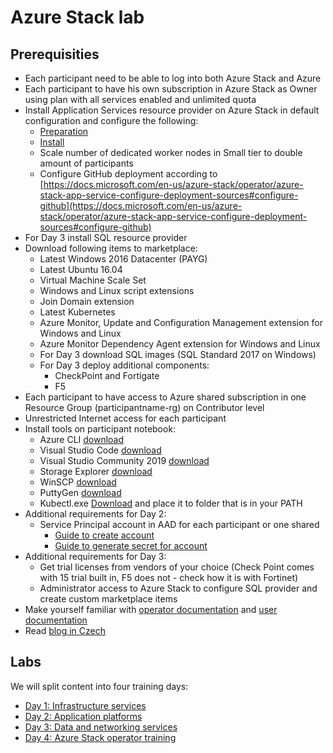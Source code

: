 # Azure Stack lab

## Prerequisities
- Each participant need to be able to log into both Azure Stack and Azure
- Each participant to have his own subscription in Azure Stack as Owner using plan with all services enabled and unlimited quota
- Install Application Services resource provider on Azure Stack in default configuration and configure the following:
  - [Preparation](https://docs.microsoft.com/en-us/azure-stack/operator/azure-stack-app-service-before-you-get-started)
  - [Install](https://docs.microsoft.com/en-us/azure-stack/operator/app-service-deploy-ha)
  - Scale number of dedicated worker nodes in Small tier to double amount of participants
  - Configure GitHub deployment according to [https://docs.microsoft.com/en-us/azure-stack/operator/azure-stack-app-service-configure-deployment-sources#configure-github](https://docs.microsoft.com/en-us/azure-stack/operator/azure-stack-app-service-configure-deployment-sources#configure-github)
- For Day 3 install SQL resource provider
- Download following items to marketplace:
  - Latest Windows 2016 Datacenter (PAYG)
  - Latest Ubuntu 16.04
  - Virtual Machine Scale Set
  - Windows and Linux script extensions
  - Join Domain extension
  - Latest Kubernetes
  - Azure Monitor, Update and Configuration Management extension for Windows and Linux
  - Azure Monitor Dependency Agent extension for Windows and Linux
  - For Day 3 download SQL images (SQL Standard 2017 on Windows)
  - For Day 3 deploy additional components:
    - CheckPoint and Fortigate
    - F5
- Each participant to have access to Azure shared subscription in one Resource Group (participantname-rg) on Contributor level
- Unrestricted Internet access for each participant
- Install tools on participant notebook:
  - Azure CLI [download](https://docs.microsoft.com/en-us/cli/azure/install-azure-cli?view=azure-cli-latest)
  - Visual Studio Code [download](https://code.visualstudio.com/download)
  - Visual Studio Community 2019 [download](https://visualstudio.microsoft.com/thank-you-downloading-visual-studio/?sku=Community&rel=16)
  - Storage Explorer [download](https://azure.microsoft.com/cs-cz/features/storage-explorer/)
  - WinSCP [download](https://winscp.net/eng/download.php)
  - PuttyGen [download](https://www.puttygen.com/)
  - Kubectl.exe [Download](https://storage.googleapis.com/kubernetes-release/release/v1.15.0/bin/windows/amd64/kubectl.exe) and place it to folder that is in your PATH
- Additional requirements for Day 2:
  - Service Principal account in AAD for each participant or one shared
    - [Guide to create account](https://docs.microsoft.com/en-us/azure/active-directory/develop/howto-create-service-principal-portal#create-an-azure-active-directory-application)
    - [Guide to generate secret for account](https://docs.microsoft.com/en-us/azure/active-directory/develop/howto-create-service-principal-portal#create-a-new-application-secret)
- Additional requirements for Day 3:
  - Get trial licenses from vendors of your choice (Check Point comes with 15 trial built in, F5 does not - check how it is with Fortinet)
  - Administrator access to Azure Stack to configure SQL provider and create custom marketplace items
- Make yourself familiar with [operator documentation](https://docs.microsoft.com/en-us/azure-stack/operator/) and [user documentation](https://docs.microsoft.com/en-us/azure-stack/user/)
- Read [blog in Czech](https://www.tomaskubica.cz/tag/azurestack/)

## Labs
We will split content into four training days:
- [Day 1: Infrastructure services](./InfrastructureServices.md)
- [Day 2: Application platforms](./ApplicationPlatforms.md)
- [Day 3: Data and networking services](./DataAndNetworking.md)
- [Day 4: Azure Stack operator training](./Operator.md)